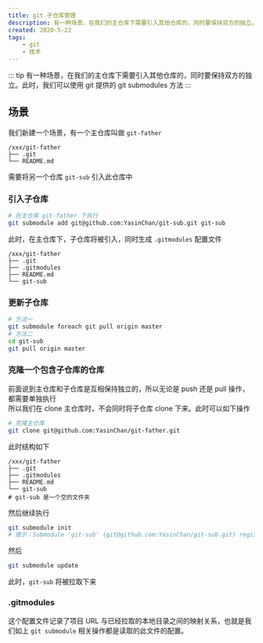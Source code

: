 ```yaml
---
title: git 子仓库管理
description: 有一种场景，在我们的主仓库下需要引入其他仓库的，同时要保持双方的独立。此时，我们可以使用 git 提供的 git submodules 方法
created: 2020-5-22
tags:
    - git
    - 技术
---
```

::: tip
有一种场景，在我们的主仓库下需要引入其他仓库的，同时要保持双方的独立。此时，我们可以使用 git 提供的 git submodules 方法
:::

## 场景
我们新建一个场景，有一个主仓库叫做 `git-father` 
```
/xxx/git-father
├── .git
└── README.md
```
需要将另一个仓库 `git-sub` 引入此仓库中
### 引入子仓库
```bash
# 在主仓库 git-father 下执行
git submodule add git@github.com:YasinChan/git-sub.git git-sub
```
此时，在主仓库下，子仓库将被引入，同时生成 `.gitmodules` 配置文件
```
/xxx/git-father
├── .git
├── .gitmodules
├── README.md
└── git-sub
```
### 更新子仓库
```bash
# 方法一
git submodule foreach git pull origin master
# 方法二
cd git-sub
git pull origin master
```    
### 克隆一个包含子仓库的仓库
前面说到主仓库和子仓库是互相保持独立的，所以无论是 push 还是 pull 操作，都需要单独执行  
所以我们在 clone 主仓库时，不会同时将子仓库 clone 下来。此时可以如下操作
```bash
# 克隆主仓库
git clone git@github.com:YasinChan/git-father.git
```
此时结构如下
``` 
/xxx/git-father
├── .git
├── .gitmodules
├── README.md
└── git-sub
# git-sub 是一个空的文件夹
```
然后继续执行
```bash
git submodule init
# 提示：Submodule 'git-sub' (git@github.com:YasinChan/git-sub.git) registered for path 'git-sub'
```
然后
```bash
git submodule update
```
此时，`git-sub` 将被拉取下来

### .gitmodules
这个配置文件记录了项目 URL 与已经拉取的本地目录之间的映射关系，也就是我们如上 `git submodule` 相关操作都是读取的此文件的配置。
